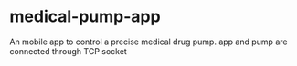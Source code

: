 # medical-pump-app
An mobile app to control a precise medical drug pump. app and pump are connected through TCP socket 
